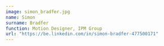```yaml
---
image: simon_bradfer.jpg
name: Simon
surname: Bradfer
function: Motion Designer, IPM Group
url: "https://be.linkedin.com/in/simon-bradfer-477500171"
---
```

